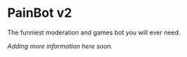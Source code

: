 # PainBot v2

The funniest moderation and games bot you will ever need.

*Adding more information here soon.*

